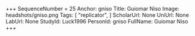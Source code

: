 +++
SequenceNumber =  25
Anchor: gniso
Title: Guiomar Niso
Image: headshots/gniso.png
Tags: [ "replicator", ]
ScholarUrl: None
UniUrl: None
LabUrl: None
StudyId: Luck1996
PersonId: gniso
FullName: Guiomar Niso
+++